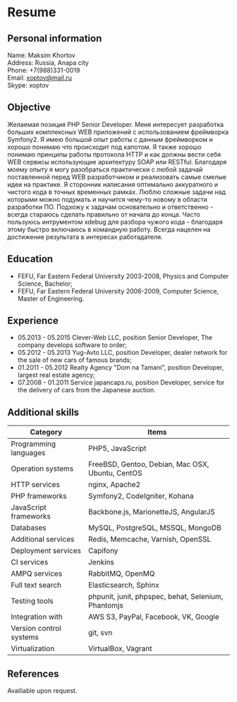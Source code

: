 Resume
===
Personal information
---
Name: Maksim Khortov  
Address: Russia, Anapa city  
Phone: +7(988)331-0019  
Email: xoptov@mail.ru  
Skype: xoptov

Objective
---
Желаемая позиция PHP Senior Developer. Меня интересует разработка больших комплексных WEB приложений с использованием фреймворка Symfony2. Я имею большой опыт работы с данным фреймворком и хорошо понимаю что происходит под капотом. Я также хорошо понимаю принципы работы протокола HTTP и как должны вести себя WEB сервисы использующие архитектуру SOAP или RESTful. Благодаря моему опыту я могу разобраться практически с любой задачай поставленной перед WEB разработчиком и реализовать самые смелые идеи на практике. Я сторонник написания оптимально аккуратного и чистого кода в точных временных рамках. Люблю сложные задачи над которыми можно подумать и научится чему-то новому в области разработки ПО. Подхожу к задачам основательно и ответственно - всегда стараюсь сделать правильно от начала до конца. Часто пользуюсь интрументом xdebug для разбора чужого кода - благодаря этому быстро включаюсь в командную работу. Всегда нацелен на достижение результата в интересах работадателя.

Education
---
- FEFU, Far Eastern Federal University 2003-2008, Physics and Computer Science, Bachelor;  
- FEFU, Far Eastern Federal University 2006-2009, Computer Science, Master of Engineering.

Experience
---
- 05.2013 - 05.2015 Clever-Web LLC, position Senior Developer, The company develops software to order;  
- 05.2012 - 05.2013 Yug-Avto LLC, position Developer, dealer network for the sale of new cars of famous brands;  
- 01.2011 - 05.2012 Realty Agency "Dom na Tamani", position Developer, largest real estate agency;  
- 07.2008 - 01.2011 Service japancaps.ru, position Developer, service for the delivery of cars from the Japanese auction.

Additional skills
---
Category                | Items
------------------------|-------------------------------------------------
Programming languages   | PHP5, JavaScript
Operation systems       | FreeBSD, Gentoo, Debian, Mac OSX, Ubuntu, CentOS
HTTP services           | nginx, Apache2
PHP frameworks          | Symfony2, CodeIgniter, Kohana
JavaScript frameworks   | Backbone.js, MarionetteJS, AngularJS
Databases               | MySQL, PostgreSQL, MSSQL, MongoDB
Additional services     | Redis, Memcache, Varnish, OpenSSL
Deployment services     | Capifony
CI services             | Jenkins
AMPQ services           | RabbitMQ, OpenMQ
Full text search        | Elasticsearch, Sphinx
Testing tools           | phpunit, junit, phpspec, behat, Selenium, Phantomjs
Integration with        | AWS S3, PayPal, Facebook, VK, Google
Version control systems | git, svn
Virtualization          | VirtualBox, Vagrant

References
---
Availiable upon request.
